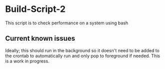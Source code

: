 # Build-Script-2
This script is to check performance on a system using bash

## Current known issues
Ideally; this should run in the background so it doesn't need to be added to the crontab to automatically run and only pop to foreground if needed.
This is a work in progress.
